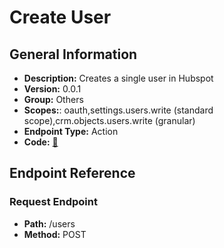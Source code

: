 # Create User

## General Information

- **Description:** Creates a single user in Hubspot
- **Version:** 0.0.1
- **Group:** Others
- **Scopes:**: oauth,settings.users.write (standard scope),crm.objects.users.write (granular)
- **Endpoint Type:** Action
- **Code:** [🔗](https://github.com/NangoHQ/integration-templates/tree/main/integrations/hubspot/actions/create-user.ts)

## Endpoint Reference

### Request Endpoint

- **Path:** /users
- **Method:** POST
